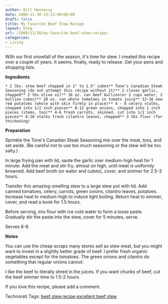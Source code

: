 ```yaml
---
author: Bill Hennessy
date: 2008-11-30 23:13:40+00:00
draft: false
title: My Favorite Beef Stew Recipe
layout: blog
url: /2008/11/30/my-favorite-beef-stew-recipe/
categories:
- Living
---
```


With our first snowfall of the season, it's time for stew. I created this recipe over a couple of years. It seems, finally, ready to release. Get your pens and shopping lists.

 

**Ingredients**

 

    * 2 lbs. stew beef chopped in 1" to 1.5" cubes** Tone's Canadian Steak Seasoning (do not attempt this recipe without it)** 2 cloves garlic, chopped** 2 tbs olive oil** 16 oz. can beef bullion(or 2 cups water, 2 bullion cubes)** 28 oz. can whole tomatoes in tomato juice** 12-16 new red potatoes (whole with skin firmly in place)** 4 - 6 celery stalks, chopped into 1/2 inch pieces** 8-12 green onions, chopped into 1 inch pieces (stems, too)** 4-6 fresh carrots, skinned, cut into 1/2 inch pieces** 6-10 stalks fresh cilantro leaves, chopped** 3 tbs flour (for thickening)  

**Preparation**

 

Sprinkle the Tone's Canadian Steak Seasoning mix over the meat, toss, and set aside. (Be careful not to use too much seasoning or the stew will be too salty.)

 

In large frying pan with lid, saute the garlic over medium-high heat for 1 minute. Add the meat and stir fry, almost on high, until meat is uniformly browned. Add beef broth (or water and cubes), cover, and simmer for 2.5-3 hours.

 

Transfer this amazing-smelling stew to a large stew pot with lid. Add canned tomatoes, celery, carrots, green onions, cilantro leaves, potatoes. Increase heat to medium-high to induce light boiling. Return heat to simmer, cover, and read a book for 1.5 hours.

 

Before serving, mix flour with ice cold water to form a loose paste. Gradually stir the paste into the stew, cover for 5 minutes, serve.

 

Serves 6-8.

 

**Notes**

 

You can use the cheap scraps many stores sell as stew meat, but you might want to invest in a slightly better grade of beef. I prefer fresh organic vegetables except for the tomatoes. The green onions and cilantro do something that regular onions cannot. 

 

I like the beef to literally shred in the juices. If you want chunks of beef, cut the beef simmer time to 1.5-2 hours. 

 

If you love this recipe, please add a comment.

 

Technorati Tags: [beef stew](https://technorati.com/tags/beef%20stew),[recipe](https://technorati.com/tags/recipe),[excellent beef stew](https://technorati.com/tags/excellent%20beef%20stew)
